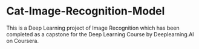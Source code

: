 # Cat-Image-Recognition-Model
This is a Deep Learning project of Image Recognition which has been completed as a capstone for the Deep Learning Course by Deeplearning.AI on Coursera.
